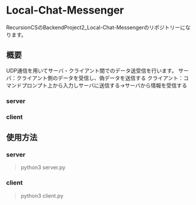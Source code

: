 # Local-Chat-Messenger
RecursionCSのBackendProject2_Local-Chat-Messengerのリポジトリーになります。

## 概要
UDP通信を用いてサーバ・クライアント間でのデータ送受信を行います。
サーバ：クライアント側のデータを受信し、偽データを送信する
クライアント：コマンドプロンプト上から入力しサーバに送信する→サーバから情報を受信する

### server

### client


## 使用方法
### server
>python3 server.py

### client
>python3 client.py

